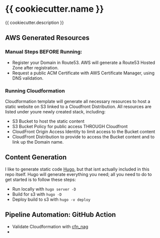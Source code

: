 # {{ cookiecutter.name }}

{{ cookiecutter.description }}


## AWS Generated Resources
### Manual Steps BEFORE Running:
- Register your Domain in Route53. AWS will generate a Route53 Hosted Zone after registration. 
- Request a public ACM Certificate with AWS Certificate Manager, using DNS validation.
### Running Cloudformation
Cloudformation template will generate all necessary resources to host a static website on S3 linked to a Cloudfront Distribution. All resources are listed under youre newly created stack, including:
- S3 Bucket to host the static content
- S3 Bucket Policy for public access THROUGH Cloudfront
- CloudFront Origin Access Identity to limit access to the Bucket content
- CloudFront Distribution to provide to access the Bucket content and to link up the Domain name.

## Content Generation
I like to generate static code [Hugo](https://gohugo.io/), but that isnt actually included in this repo itself. Hugo will generate everything you need; all you need to do to get started is to follow these steps:
- Run locally with `hugo server -D`
- Build for s3 with `hugo -D`
- Deploy build to s3 with `hugo -v deploy`


## Pipeline Automation: GitHub Action
- Validate Cloudformation with [cfn_nag](https://github.com/stelligent/cfn_nag)
- 
